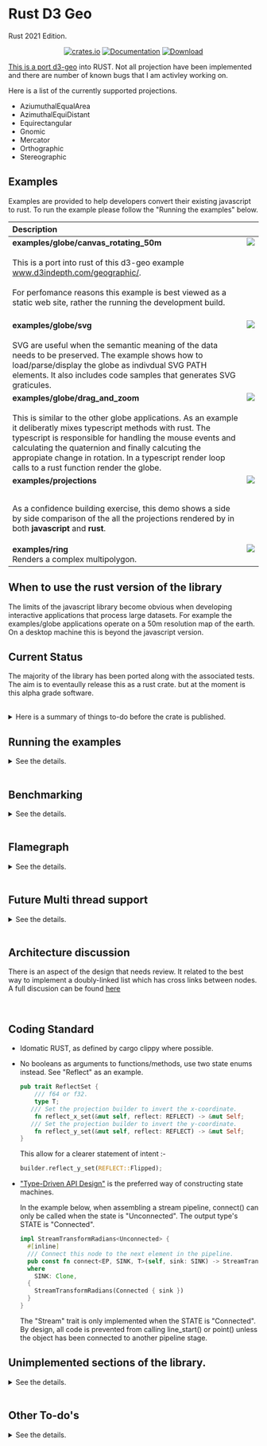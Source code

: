 
# Rust D3 Geo

Rust 2021 Edition.
<div align="center">

<a href="https://crates.io/crates/d3_geo_rs"><img alt="crates.io" src="https://img.shields.io/crates/v/d3_geo_rs.svg"/></a>
<a href="https://docs.rs/d3_geo_rs" rel="nofollow noopener noreferrer"><img src="https://docs.rs/d3_geo_rs/badge.svg" alt="Documentation"></a>
 <a href="https://crates.io/crates/d3_geo_rs"><img src="https://img.shields.io/crates/d/d3_geo_rs.svg" alt="Download" />

</div>

This is a port [d3-geo](https://github.com/d3/d3-geo) into RUST.
Not all projection have been implemented and there are number of known bugs that I am activley working on.

Here is a list of the currently supported projections.
* AziumuthalEqualArea
* AzimuthalEquiDistant
* Equirectangular
* Gnomic
* Mercator
* Orthographic
* Stereographic

## Examples
Examples are provided to help developers convert their existing javascript to rust.
To run the example please follow the "Running the examples" below.

<table>
<thead>
<tr>
<th align="left">Description</th>
<th align="right"></th>
</tr>
</thead>
<tbody align="left" style="vertical-align:top;">

<tr>
<td><strong>examples/globe/canvas_rotating_50m</strong> <br/><br/>  This is a port into rust of this d3-geo example <a href="https://www.d3indepth.com/geographic/">www.d3indepth.com/geographic/</a>.  <br/><br/> For perfomance reasons this example is best viewed as a static web site, rather the running the development build.
<br/>
<br/>
</td>
<td><image src="https://raw.githubusercontent.com/martinfrances107/rust_d3_geo/main/images/rotating.png"></td>
</tr>
<tr>
<td><strong>examples/globe/svg</strong> <br/><br/> SVG are useful  when the semantic meaning of the data needs to be preserved. The example shows how to load/parse/display the globe as indivdual SVG PATH elements. It also includes code samples that generates SVG graticules. </td>
<td><image src="https://raw.githubusercontent.com/martinfrances107/rust_d3_geo/main/images/globe.svg"> </td>
</tr>
<td><strong>examples/globe/drag_and_zoom</strong> <br/><br/>
  This is similar to the other globe applications. As an example it deliberatly mixes typescript methods with rust.
  The typescript is responsible for handling the mouse events and calculating the quaternion and finally calcuting the appropiate change in rotation. In a typescript render loop calls to a rust function render the globe.
</td>

<td><image src="https://raw.githubusercontent.com/martinfrances107/rust_d3_geo/main/images/drag_and_zoom.png"> </td>
</tr>
<tr>
<td><strong>examples/projections</strong> <br/><br/>

As a confidence building exercise, this demo
shows a side by side comparison of the all the projections rendered by in both  <strong>javascript</strong> and <strong>rust</strong>. </td>
<td><image src="https://raw.githubusercontent.com/martinfrances107/rust_d3_geo/main/images/projection.png"> </td>
</tr>
<tr>
<td> <strong>examples/ring</strong><br/>Renders a complex multipolygon. </td>
<td><image src="https://raw.githubusercontent.com/martinfrances107/rust_d3_geo/main/images/ring.png"></td>
</tr>
</tbody>
<table>


## When to use the rust version of the library

The limits of the javascript library become obvious when developing interactive applications that process large datasets.
For example the examples/globe applications operate on a 50m resolution map of the earth. On a desktop machine this is beyond the javascript version.

## Current Status

The majority of the library has been ported along with the associated tests. The aim is to eventaully release this as a rust crate.
but at the moment is this alpha grade software.

<br/>
<details>
<summary> Here is a summary of things to-do before the crate is published.</summary>

* The recenter state-based API refacor is almost complete.
  Once fit_size_resampling() is reinstated the code-coverage metric will jump 10% back to the previous value of approx 82%

* The API is not stabalised. If perfomance issues arise then the API will change. Additionaly I plan a final review to remove anything uneeded before making changes become complicated.

* The clipping algorithm in clip/rejoin/mod.rs needs to be refactored.
see  [The intersection Problem.](#the-intersection-problem--request-for-comments)
Test coverage in that area is high so the algortihms is working but the data structures make extensive use of vectors ( heap objects ) containng references to other heap objects ```Vec<Options<Rc<RefCell<_Intersection_>>>> ```   which is not performant.

</details>

## Running the examples

<details>
<summary>See the details.</summary>

<br/>
Requirements:

 * node and npm [installation guide](https://docs.npmjs.com/downloading-and-installing-node-js-and-npm)

 * wasm-pack [installation guide](https://rustwasm.github.io/wasm-pack/installer/)

<br/>

To view the application either create a devleopment build, or construct a static-web site as follows

 ### Start And Run A Development Build
 ```console
 git clone https://github.com/martinfrances107/rust_d3_geo.git
 cd rust_d3_geo/examples/ring/
 cargo build
 npm install
 npm start
 ```

The last command "npm run start"  will automatically open your default browser at http:://localhost::8080

### Building A Static Site

Much better performance can be acheived by bulding a static web site and viewing that direclty.

```console
  git clone https://github.com/martinfrances107/rust_d3_geo.git
  cd rust_d3_geo/examples/ring
  cargo build
  npm run  build
```

This creates a static HTML site in the dist/ directory.

To view the site you cannot just point you browser at a location of the form file:://home/user/alice/dist/index.html

By security reasons, browsers prevent HTML pages with WASM files from being viewed this way. You must host the site first.

A way forward here is to use a npm package called serve

```console
  sudo npm install --global serve
  serve dist
```

If everything works you will be given a locaation to view

For example http:://localhost::3000

</details>
<br>

## Benchmarking

<details>
<summary>See the details.</summary>
In this project, we have two benchmarks, based on the ring and graticule examples ( see above. )

Also [rust_d3_geo_voronoi](https://github.com/martinfrances107/rust_d3_geo_voronoi)
 uses this library, and that project contains a benchmark which contains an exact port of a benchmark in [d3-geo-voronoi ](https://github.com/Fil/d3-geo-voronoi).
 Based on that benchmark rust is 31% faster, or permits a 37% increase in throughput.
</details>

<br/>

## Flamegraph

<details>
<summary>See the details.</summary>

profile_target is binary that outputs a HTML page containing a SVG image showing the globe with graticule markings.

A flamegraph can be created with the following
```bash
cd profile_target
sudo CARGO_PROFILE_RELEASE_DEBUG=true cargo flamegraph
```

The complexity of rendering 240 countries/polygons provides a good view in memory allocation issues.
</details>
<br>

## Future Multi thread support
<details>
<summary>See the details.</summary>
On my todo list.

* [rayon](https://docs.rs/rayon/latest/rayon/index.html) is rust's crate for multithread support.
I have made extensive use of iterators when porting the code and rayon support the easy conversion of single threaded iterators to multithread iterators.

* The Hashmaps - appear slow.
  Maybe I can get performace improvements by replacing them with B-tree collections?
</details>

<br>

## Architecture discussion

There is an aspect of the design that needs review. It related to the best way to implement a doubly-linked list which has cross links between nodes. A full discusion can be found [here](/intersection_problem.md)

<br>

## Coding Standard
 * Idomatic RUST, as defined by cargo clippy where possible.
 * No booleans as arguments to functions/methods, use two state enums instead.
   See "Reflect" as an example.
   ```rust
   pub trait ReflectSet {
       /// f64 or f32.
       type T;
      /// Set the projection builder to invert the x-coordinate.
       fn reflect_x_set(&mut self, reflect: REFLECT) -> &mut Self;
      /// Set the projection builder to invert the y-coordinate.
       fn reflect_y_set(&mut self, reflect: REFLECT) -> &mut Self;
   }
   ```

   This allow for a clearer statement of intent :-
   ```rust
   builder.reflect_y_set(REFLECT::Flipped);
   ```
 * ["Type-Driven API Design"](https://www.youtube.com/watch?v=bnnacleqg6k) is the
     preferred way of constructing state machines.

     In the example below, when assembling a stream pipeline, connect() can only be called
     when the state is "Unconnected". The output type's STATE is "Connected<SINK>".

    ```rust
    impl StreamTransformRadians<Unconnected> {
      #[inline]
      /// Connect this node to the next element in the pipeline.
      pub const fn connect<EP, SINK, T>(self, sink: SINK) -> StreamTransformRadians<Connected<SINK>>
      where
        SINK: Clone,
      {
        StreamTransformRadians(Connected { sink })
      }
    }
     ```
     The "Stream" trait is only implemented when the STATE is "Connected<SINK>".
     By design, all code is prevented from calling line_start() or point() unless the object
     has been connected to another pipeline stage.

## Unimplemented sections of the library.

<details>
<summary>See the details.</summary>
Support for a custom projection is not yet supported.
For an example of this see the test labelled "projection.fitExtent(…) custom projection"

I am trying to get a program of mine to run faster, but I want this to eventually be a true library port. So feel free to add suggestions to my todo list.



A complete list of all ported projections can be found in invert-test.rs. Out of the 15 distinct projections listed only 7 have been ported so far.
</details>

<br>

## Other To-do's

<details>
<summary>See the details.</summary>

## Document API changes such as
  * src/projection/clip_angle_reset()
  * src/projection/clip_extent_clear()

Finally

[todo.md](/todo.md) contains a more detailed list
</details>
